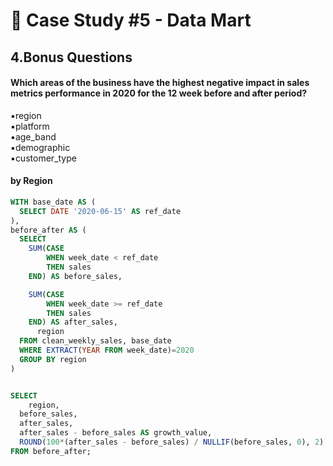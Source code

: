 # 🛒 Case Study #5 - Data Mart

## 4.Bonus Questions

#### Which areas of the business have the highest negative impact in sales metrics performance in 2020 for the 12 week before and after period?

▪️region <br>
▪️platform <br>
▪️age_band <br>
▪️demographic <br>
▪️customer_type

#### by Region
```sql
WITH base_date AS (
  SELECT DATE '2020-06-15' AS ref_date
),
before_after AS (
  SELECT
    SUM(CASE
        WHEN week_date < ref_date
        THEN sales
    END) AS before_sales,

    SUM(CASE
        WHEN week_date >= ref_date
        THEN sales
    END) AS after_sales,
      region
  FROM clean_weekly_sales, base_date
  WHERE EXTRACT(YEAR FROM week_date)=2020
  GROUP BY region
)


SELECT
    region,
  before_sales,
  after_sales,
  after_sales - before_sales AS growth_value,
  ROUND(100*(after_sales - before_sales) / NULLIF(before_sales, 0), 2) AS growth_percentage
FROM before_after;
```
